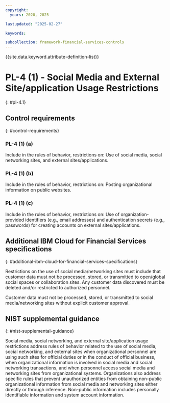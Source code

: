 ```yaml
---
copyright:
  years: 2020, 2025

lastupdated: "2025-02-27"

keywords:

subcollection: framework-financial-services-controls
---
```


{{site.data.keyword.attribute-definition-list}}

# PL-4 (1) -  Social Media and External Site/application Usage Restrictions
{: #pl-4.1}

## Control requirements
{: #control-requirements}



### PL-4 (1) (a)


Include in the rules of behavior, restrictions on:
Use of social media, social networking sites, and external sites/applications.


### PL-4 (1) (b)


Include in the rules of behavior, restrictions on:
Posting organizational information on public websites.


### PL-4 (1) (c)


Include in the rules of behavior, restrictions on:
Use of organization-provided identifiers (e.g., email addresses) and authentication secrets (e.g., passwords) for creating accounts on external sites/applications.






## Additional IBM Cloud for Financial Services specifications
{: #additional-ibm-cloud-for-financial-services-specifications}

Restrictions on the use of social media/networking sites must include that customer data must not be processed, stored, or transmitted to open/global social spaces or collaboration sites.  Any customer data discovered must be deleted and/or restricted to authorized personnel.

Customer data must not be processed, stored, or transmitted to social media/networking sites without explicit customer approval.







## NIST supplemental guidance
{: #nist-supplemental-guidance}

Social media, social networking, and external site/application usage restrictions address rules of behavior related to the use of social media, social networking, and external sites when organizational personnel are using such sites for official duties or in the conduct of official business, when organizational information is involved in social media and social networking transactions, and when personnel access social media and networking sites from organizational systems. Organizations also address specific rules that prevent unauthorized entities from obtaining non-public organizational information from social media and networking sites either directly or through inference. Non-public information includes personally identifiable information and system account information.
